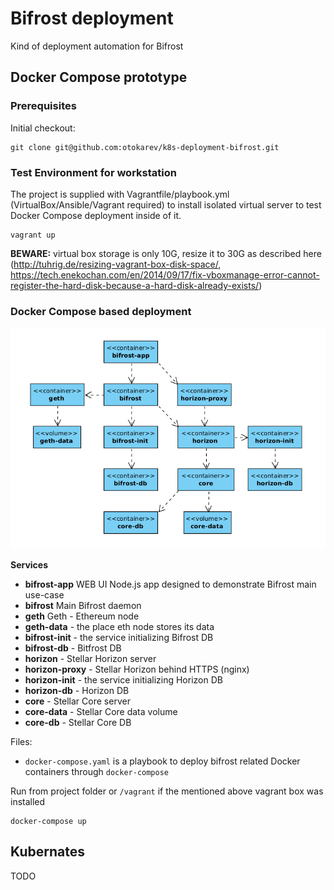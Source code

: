 # Bifrost deployment

Kind of deployment automation for Bifrost

## Docker Compose prototype
### Prerequisites

Initial checkout:
```text
git clone git@github.com:otokarev/k8s-deployment-bifrost.git
```

### Test Environment for workstation

The project is supplied with Vagrantfile/playbook.yml (VirtualBox/Ansible/Vagrant required) to install isolated virtual server to test Docker Compose deployment inside of it.

```text
vagrant up

```
**BEWARE:** virtual box storage is only 10G, resize it to 30G as described here (http://tuhrig.de/resizing-vagrant-box-disk-space/, https://tech.enekochan.com/en/2014/09/17/fix-vboxmanage-error-cannot-register-the-hard-disk-because-a-hard-disk-already-exists/)

### Docker Compose based deployment

![Dependencies Graph](docs/images/dependencies-graph.png)

**Services**
* **bifrost-app** WEB UI Node.js app designed to demonstrate Bifrost main use-case
* **bifrost** Main Bifrost daemon
* **geth** Geth - Ethereum node
* **geth-data** - the place eth node stores its data
* **bifrost-init** - the service initializing Bifrost DB 
* **bifrost-db** - Bitfrost DB
* **horizon** - Stellar Horizon server
* **horizon-proxy** - Stellar Horizon behind HTTPS (nginx)
* **horizon-init** - the service initializing Horizon DB
* **horizon-db** - Horizon DB
* **core** - Stellar Core server
* **core-data** - Stellar Core data volume
* **core-db** - Stellar Core DB

Files:
* `docker-compose.yaml` is a playbook to deploy bifrost related Docker containers through `docker-compose`

Run from project folder or `/vagrant` if the mentioned above vagrant box was installed
```text
docker-compose up
```
## Kubernates 
TODO
